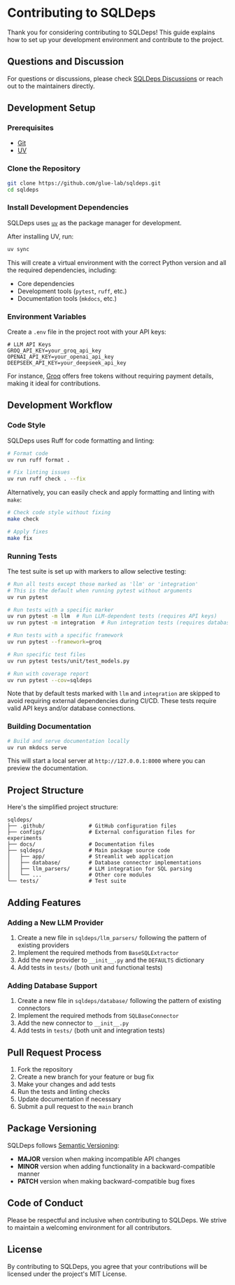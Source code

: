 # Contributing to SQLDeps

Thank you for considering contributing to SQLDeps! This guide explains how to set up your development environment and contribute to the project.

## Questions and Discussion

For questions or discussions, please check [SQLDeps Discussions](https://github.com/glue-lab/sqldeps/discussions) or reach out to the maintainers directly.

## Development Setup

### Prerequisites

- [Git](https://git-scm.com/)
- [UV](https://docs.astral.sh/uv/)

### Clone the Repository

```bash
git clone https://github.com/glue-lab/sqldeps.git
cd sqldeps
```

### Install Development Dependencies

SQLDeps uses [`uv`](https://github.com/astral-sh/uv) as the package manager for development.

After installing UV, run:

```bash
uv sync
```

This will create a virtual environment with the correct Python version and all the required dependencies, including:

- Core dependencies
- Development tools (`pytest`, `ruff`, etc.)
- Documentation tools (`mkdocs`, etc.)

### Environment Variables

Create a `.env` file in the project root with your API keys:

```
# LLM API Keys
GROQ_API_KEY=your_groq_api_key
OPENAI_API_KEY=your_openai_api_key
DEEPSEEK_API_KEY=your_deepseek_api_key
```

For instance, [Groq](https://console.groq.com/keys) offers free tokens without requiring payment details, making it ideal for contributions.

## Development Workflow

### Code Style

SQLDeps uses Ruff for code formatting and linting:

```bash
# Format code
uv run ruff format .

# Fix linting issues
uv run ruff check . --fix
```

Alternatively, you can easily check and apply formatting and linting with `make`:

```bash
# Check code style without fixing
make check

# Apply fixes
make fix
```

### Running Tests

The test suite is set up with markers to allow selective testing:

```bash
# Run all tests except those marked as 'llm' or 'integration'
# This is the default when running pytest without arguments
uv run pytest

# Run tests with a specific marker
uv run pytest -m llm  # Run LLM-dependent tests (requires API keys)
uv run pytest -m integration  # Run integration tests (requires database)

# Run tests with a specific framework
uv run pytest --framework=groq

# Run specific test files
uv run pytest tests/unit/test_models.py

# Run with coverage report
uv run pytest --cov=sqldeps
```

Note that by default tests marked with `llm` and `integration` are skipped to avoid requiring external dependencies during CI/CD. These tests require valid API keys and/or database connections.

### Building Documentation

```bash
# Build and serve documentation locally
uv run mkdocs serve
```

This will start a local server at `http://127.0.0.1:8000` where you can preview the documentation.

## Project Structure

Here's the simplified project structure:

```
sqldeps/
├── .github/              # GitHub configuration files
├── configs/              # External configuration files for experiments
├── docs/                 # Documentation files
├── sqldeps/              # Main package source code
│   ├── app/              # Streamlit web application
│   ├── database/         # Database connector implementations
│   ├── llm_parsers/      # LLM integration for SQL parsing
│   └── ...               # Other core modules
└── tests/                # Test suite
```

## Adding Features

### Adding a New LLM Provider

1. Create a new file in `sqldeps/llm_parsers/` following the pattern of existing providers
2. Implement the required methods from `BaseSQLExtractor`
3. Add the new provider to `__init__.py` and the `DEFAULTS` dictionary
4. Add tests in `tests/` (both unit and functional tests)

### Adding Database Support

1. Create a new file in `sqldeps/database/` following the pattern of existing connectors
2. Implement the required methods from `SQLBaseConnector`
3. Add the new connector to `__init__.py`
4. Add tests in `tests/` (both unit and integration tests)

## Pull Request Process

1. Fork the repository
2. Create a new branch for your feature or bug fix
3. Make your changes and add tests
4. Run the tests and linting checks
5. Update documentation if necessary
6. Submit a pull request to the `main` branch

## Package Versioning

SQLDeps follows [Semantic Versioning](https://semver.org/):

- **MAJOR** version when making incompatible API changes
- **MINOR** version when adding functionality in a backward-compatible manner
- **PATCH** version when making backward-compatible bug fixes

## Code of Conduct

Please be respectful and inclusive when contributing to SQLDeps. We strive to maintain a welcoming environment for all contributors.

## License

By contributing to SQLDeps, you agree that your contributions will be licensed under the project's MIT License.
